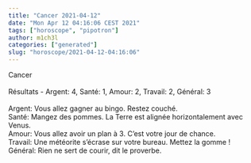 ```yaml
---
title: "Cancer 2021-04-12"
date: "Mon Apr 12 04:16:06 CEST 2021"
tags: ["horoscope", "pipotron"]
author: m1ch3l
categories: ["generated"]
slug: "horoscope/2021-04-12-04:16:06"
---
```


Cancer<br>
<br>
Résultats - Argent: 4, Santé: 1, Amour: 2, Travail: 2, Général: 3<br>
<br>
Argent:  Vous allez gagner au bingo. Restez couché.<br>
Santé:   Mangez des pommes. La Terre est alignée horizontalement avec Venus.<br>
Amour:   Vous allez avoir un plan à 3. C’est votre jour de chance.<br>
Travail: Une météorite s’écrase sur votre bureau. Mettez la gomme !<br>
Général: Rien ne sert de courir, dit le proverbe.<br>
